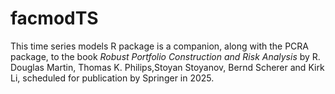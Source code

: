 # facmodTS
This time series models R package is a companion, along with the PCRA package,
to the book *Robust Portfolio Construction and Risk Analysis* by R. Douglas
Martin, Thomas K. Philips,Stoyan Stoyanov, Bernd Scherer and Kirk Li, scheduled
for publication by Springer in 2025.
